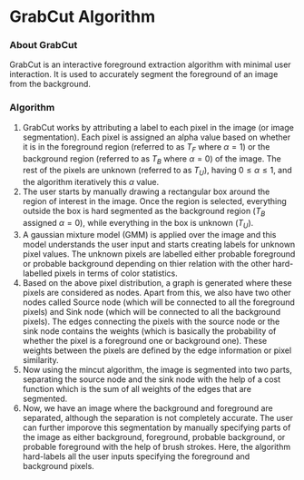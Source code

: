 # GrabCut Algorithm

### About GrabCut
GrabCut is an interactive foreground extraction algorithm with minimal user interaction. It is used to accurately segment the foreground of an image from the background.

### Algorithm
1.  GrabCut works by attributing a label to each pixel in the image (or image segmentation). Each pixel is assigned an alpha value based on whether it is in the foreground region (referred to as $T_F$ where $\alpha = 1$) or the background region (referred to as $T_B$ where $\alpha = 0$) of the image. The rest of the pixels are unknown (referred to as $T_U$), having $0 \leq \alpha \leq 1$, and the algorithm iteratively this $\alpha$ value.
2.  The user starts by manually drawing a rectangular box around the region of interest in the image. Once the region is selected, everything outside the box is hard segmented as the background region ($T_B$ assigned $\alpha=0$), while everything in the box is unknown ($T_U$).
3. A gaussian mixture model (GMM) is applied over the image and this model understands the user input and starts creating labels for unknown pixel values. The unknown pixels are labelled either probable foreground or probable background depending on thier relation with the other hard-labelled pixels in terms of color statistics.
4. Based on the above pixel distribution, a graph is generated where these pixels are considered as nodes. Apart from this, we also have two other nodes called Source node (which will be connected to all the foreground pixels) and Sink node (which will be connected to all the background pixels). The edges connecting the pixels with the source node or the sink node contains the weights (which is basically the probability of whether the pixel is a foreground one or background one). These weights between the pixels are defined by the edge information or pixel similarity.
5. Now using the mincut algorithm, the image is segmented into two parts, separating the source node and the sink node with the help of a cost function which is the sum of all weights of the edges that are segmented.
6. Now, we have an image where the background and foreground are separated, although the separation is not completely accurate. The user can further imporove this segmentation by manually specifying parts of the image as either background, foreground, probable background, or probable foreground with the help of brush strokes. Here, the algorithm hard-labels all the user inputs specifying the foreground and background pixels.
